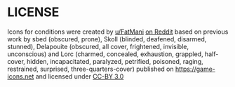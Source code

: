 # LICENSE

Icons for conditions were created
by [u/FatMani](https://www.reddit.com/user/FatMani/)
[on Reddit](https://www.reddit.com/r/DnD/comments/g1yb4j/5e_roll20_token_markers_conditions_damage_types/)
based on previous work by
sbed (obscured, prone),
Skoll (blinded, deafened, disarmed, stunned),
Delapouite (obscured, all cover, frightened, invisible, unconscious) and
Lorc (charmed, concealed, exhaustion, grappled, half-cover, hidden, incapacitated, paralyzed, petrified, poisoned, raging, restrained, surprised, three-quarters-cover)
published on https://game-icons.net and licensed under [CC-BY 3.0](https://creativecommons.org/licenses/by/3.0/)